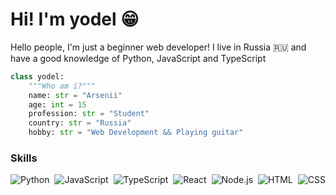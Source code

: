# Hi! I'm **yodel** 😁

Hello people, I'm just a beginner web developer!
I live in Russia 🇷🇺 and have a good knowledge of Python, JavaScript and TypeScript

```py
class yodel:
    """Who am i?"""
    name: str = "Arsenii"
    age: int = 15
    profession: str = "Student"
    country: str = "Russia"
    hobby: str = "Web Development && Playing guitar"
```

### Skills

![Python](https://img.shields.io/badge/-Python-05122A?style=flat&logo=python)&nbsp;
![JavaScript](https://img.shields.io/badge/-JavaScript-05122A?style=flat&logo=javascript)&nbsp;
![TypeScript](https://img.shields.io/badge/-TypeScript-05122A?style=flat&logo=typescript)&nbsp;
![React](https://img.shields.io/badge/-React-05122A?style=flat&logo=react)&nbsp;
![Node.js](https://img.shields.io/badge/-Node.js-05122A?style=flat&logo=node.js)&nbsp;
![HTML](https://img.shields.io/badge/-HTML-05122A?style=flat&logo=HTML5)&nbsp;
![CSS](https://img.shields.io/badge/-CSS-05122A?style=flat&logo=CSS3&logoColor=1572B6)&nbsp;
